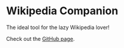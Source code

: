 # Wikipedia Companion #

The ideal tool for the lazy Wikipedia lover!

Check out the [GitHub page](https://red-kangaroo.github.io/aytwww-wiki/).
